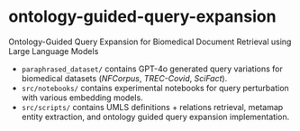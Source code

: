 # ontology-guided-query-expansion
Ontology-Guided Query Expansion for Biomedical Document Retrieval using Large Language Models


- `paraphrased_dataset/` contains GPT-4o generated query variations for biomedical datasets (*NFCorpus*, *TREC-Covid*, *SciFact*).
- `src/notebooks/` contains experimental notebooks for query perturbation with various embedding models.
- `src/scripts/` contains UMLS definitions + relations retrieval, metamap entity extraction, and ontology guided query expansion implementation.

